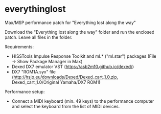 # everythinglost
Max/MSP performance patch for "Everything lost along the way"

Download the "Everything lost along the way" folder and run the enclosed patch. Leave all files in the folder.

Requirements:
- HISSTools Impulse Response Toolkit and ml.* ("ml.star") packages (File → Show Package Manager in Max)
- Dexed DX7 emulator VST (https://asb2m10.github.io/dexed/)
- DX7 "ROM1A.syx" file (http://hsjp.eu/downloads/Dexed/Dexed_cart_1.0.zip, Dexed_cart_1.0/Original Yamaha/DX7 ROM1)

Performance setup:
- Connect a MIDI keyboard (min. 49 keys) to the performance computer and select the keyboard from the list of MIDI devices.

